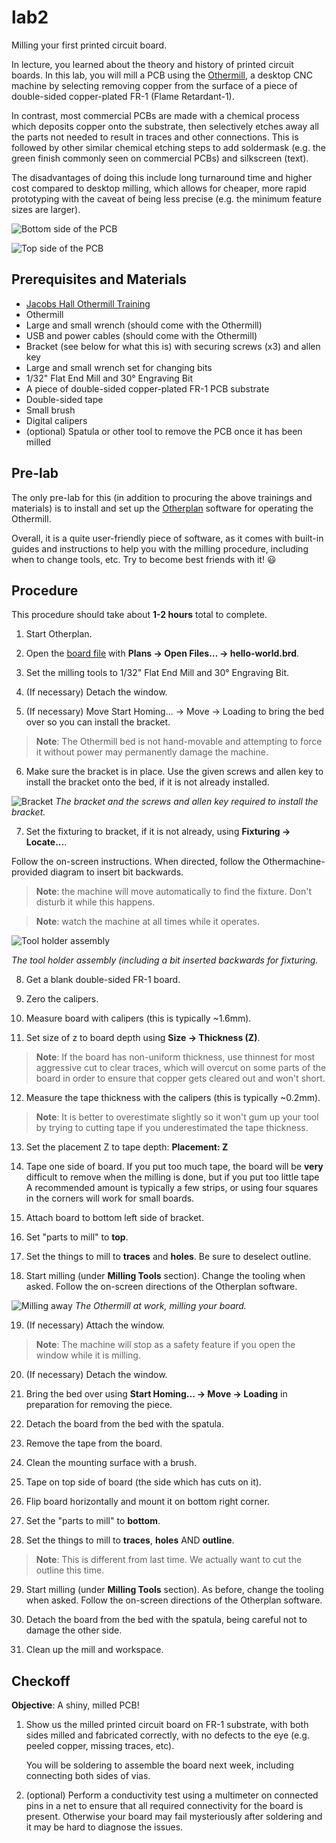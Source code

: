 # lab2
Milling your first printed circuit board.

In lecture, you learned about the theory and history of printed circuit boards.
In this lab, you will mill a PCB using the [Othermill](http://othermachine.co/),
a desktop CNC machine by selecting removing copper from the surface of a piece
of double-sided copper-plated FR-1 (Flame Retardant-1).

In contrast, most commercial PCBs are made with a chemical process which
deposits copper onto the substrate, then selectively etches away all the parts
not needed to result in traces and other connections. This is followed by other
similar chemical etching steps to add soldermask (e.g. the green finish commonly
seen on commercial PCBs) and silkscreen (text).

The disadvantages of doing this
include long turnaround time and higher cost compared to desktop milling, which
allows for cheaper, more rapid prototyping with the caveat of being less precise
(e.g. the minimum feature sizes are larger).

![Bottom side of the PCB](/images/pcb_bottom.jpg?raw=true)

![Top side of the PCB](/images/pcb_top.jpg?raw=true)

## Prerequisites and Materials

* [Jacobs Hall Othermill Training](https://bcourses.berkeley.edu/courses/1353091/pages/othermill-module)
* Othermill
 * Large and small wrench (should come with the Othermill)
 * USB and power cables (should come with the Othermill)
 * Bracket (see below for what this is) with securing screws (x3) and allen key
 * Large and small wrench set for changing bits
* 1/32" Flat End Mill and 30° Engraving Bit
* A piece of double-sided copper-plated FR-1 PCB substrate
* Double-sided tape
* Small brush
* Digital calipers
* (optional) Spatula or other tool to remove the PCB once it has been milled

## Pre-lab

The only pre-lab for this (in addition to procuring the above trainings and
materials) is to install and set up the [Otherplan](https://othermachine.co/otherplan/)
software for operating the Othermill.

Overall, it is a quite user-friendly piece of software, as it comes with
built-in guides and instructions to help you with the milling procedure,
including when to change tools, etc.
Try to become best friends with it! :smiley:

## Procedure

This procedure should take about **1-2 hours** total to complete.

1. Start Otherplan.

2. Open the [board file](/hello-world.brd?raw=true) with **Plans → Open Files… → hello-world.brd**.

3. Set the milling tools to 1/32" Flat End Mill and 30° Engraving Bit.

4. (If necessary) Detach the window.

   <!---
   TODO: add picture of window?
   -->

5. (If necessary) Move Start Homing... → Move → Loading to bring the bed over so you can install the bracket.

  > **Note**: The Othermill bed is not hand-movable and attempting to force it without power
  > may permanently damage the machine.

6. Make sure the bracket is in place. Use the given screws and allen key to
  install the bracket onto the bed, if it is not already installed.

  ![Bracket](/images/bracket.jpg?raw=true)
  *The bracket and the screws and allen key required to install the bracket.*

7. Set the fixturing to bracket, if it is not already, using
  **Fixturing → Locate...**.

  Follow the on-screen instructions. When directed, follow the
  Othermachine-provided diagram to insert bit backwards.

  > **Note**: the machine will move automatically to find the fixture. Don't
  > disturb it while this happens.

  > **Note**: watch the machine at all times while it operates.

  <!---
  TODO: add othermachine diagram for bit change?
  -->
  
  ![Tool holder assembly](/images/tool_holder.jpg?raw=true)
  
  *The tool holder assembly (including a bit inserted backwards for fixturing.*

8. Get a blank double-sided FR-1 board.

9. Zero the calipers.

10. Measure board with calipers (this is typically ~1.6mm).

11. Set size of z to board depth using **Size → Thickness (Z)**.

  > **Note**: If the board has non-uniform thickness, use thinnest for most
  > aggressive cut to clear traces, which will overcut on some parts of the
  > board in order to ensure that copper gets cleared out and won't short.

12. Measure the tape thickness with the calipers (this is typically ~0.2mm).

  > **Note**: It is better to overestimate slightly so it won't gum up your tool
  > by trying to cutting tape if you underestimated the tape thickness.

13. Set the placement Z to tape depth: **Placement: Z**

14. Tape one side of board.
  If you put too much tape, the board will be **very**
  difficult to remove when the milling is done, but if you put too little tape
  A recommended amount is typically a few strips, or using four squares in the
  corners will work for small boards.

15. Attach board to bottom left side of bracket.

16. Set "parts to mill" to **top**.

17. Set the things to mill to **traces** and **holes**. Be sure to deselect
outline.

18. Start milling (under **Milling Tools** section).
  Change the tooling when asked. Follow the on-screen directions of the
  Otherplan software.

  ![Milling away](/images/milling.jpg?raw=true)
  *The Othermill at work, milling your board.*

19. (If necessary) Attach the window.

  > **Note**: The machine will stop as a safety feature if you open the window
  > while it is milling.

20. (If necessary) Detach the window.

21. Bring the bed over using **Start Homing... → Move → Loading** in preparation
for removing the piece.

22. Detach the board from the bed with the spatula.

23. Remove the tape from the board.

24. Clean the mounting surface with a brush.

25. Tape on top side of board (the side which has cuts on it).

26. Flip board horizontally and mount it on bottom right corner.

27. Set the "parts to mill" to **bottom**.

28. Set the things to mill to **traces**, **holes** AND **outline**.

  > **Note**: This is different from last time. We actually want to cut the
  > outline this time.

29. Start milling (under **Milling Tools** section).
  As before, change the tooling when asked. Follow the on-screen directions of
  the Otherplan software.

30. Detach the board from the bed with the spatula, being careful not to damage
  the other side.

31. Clean up the mill and workspace.

## Checkoff

**Objective**: A shiny, milled PCB!

1. Show us the milled printed circuit board on FR-1 substrate, with both sides
   milled and fabricated correctly, with no defects to the eye (e.g. peeled
   copper, missing traces, etc).

   You will be soldering to assemble the board next week, including connecting
   both sides of vias.
2. (optional) Perform a conductivity test using a multimeter on connected pins
   in a net to ensure that all required connectivity for the board is present.
   Otherwise your board may fail mysteriously after soldering and it may be hard
   to diagnose the issues.
